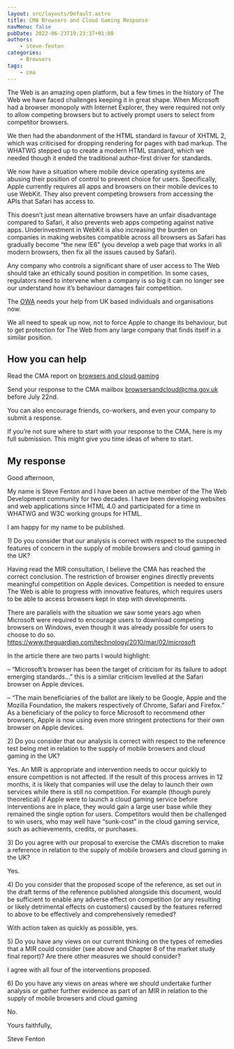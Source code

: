```yaml
---
layout: src/layouts/Default.astro
title: CMA Browsers and Cloud Gaming Response
navMenu: false
pubDate: 2022-06-23T19:23:37+01:00
authors:
    - steve-fenton
categories:
    - Browsers
tags:
    - cma
---
```


The Web is an amazing open platform, but a few times in the history of The Web we have faced challenges keeping it in great shape. When Microsoft had a browser monopoly with Internet Explorer, they were required not only to allow competing browsers but to actively prompt users to select from competitor browsers.

We then had the abandonment of the HTML standard in favour of XHTML 2, which was criticised for dropping rendering for pages with bad markup. The WHATWG stepped up to create a modern HTML standard, which we needed though it ended the traditional author-first driver for standards.

We now have a situation where mobile device operating systems are abusing their position of control to prevent choice for users. Specifically, Apple currently requires all apps and browsers on their mobile devices to use WebKit. They also prevent competing browsers from accessing the APIs that Safari has access to.

This doesn’t just mean alternative browsers have an unfair disadvantage compared to Safari, it also prevents web apps competing against native apps. Underinvestment in WebKit is also increasing the burden on companies in making websites compatible across all browsers as Safari has gradually become “the new IE6” (you develop a web page that works in all modern browsers, then fix all the issues caused by Safari).

Any company who controls a significant share of user access to The Web should take an ethically sound position in competition. In some cases, regulators need to intervene when a company is so big it can no longer see our understand how it’s behaviour damages fair competition.

The [OWA](https://open-web-advocacy.org/) needs your help from UK based individuals and organisations now.

We all need to speak up now, not to force Apple to change its behaviour, but to get protection for The Web from any large company that finds itself in a similar position.

## How you can help

Read the CMA report on [browsers and cloud gaming](https://www.gov.uk/cma-cases/mobile-browsers-and-cloud-gaming)

Send your response to the CMA mailbox <browsersandcloud@cma.gov.uk> before July 22nd.

You can also encourage friends, co-workers, and even your company to submit a response.

If you’re not sure where to start with your response to the CMA, here is my full submission. This might give you time ideas of where to start.

## My response

Good afternoon,

My name is Steve Fenton and I have been an active member of the The Web Development community for two decades. I have been developing websites and web applications since HTML 4.0 and participated for a time in WHATWG and W3C working groups for HTML.

I am happy for my name to be published.

1\) Do you consider that our analysis is correct with respect to the suspected features of concern in the supply of mobile browsers and cloud gaming in the UK?

Having read the MIR consultation, I believe the CMA has reached the correct conclusion. The restriction of browser engines directly prevents meaningful competition on Apple devices. Competition is needed to ensure The Web is able to progress with innovative features, which requires users to be able to access browsers kept in step with developments.

There are parallels with the situation we saw some years ago when Microsoft were required to encourage users to download competing browsers on Windows, even though it was already possible for users to choose to do so. https://www.theguardian.com/technology/2010/mar/02/microsoft

In the article there are two parts I would highlight:

 – “Microsoft’s browser has been the target of criticism for its failure to adopt emerging standards…” this is a similar criticism levelled at the Safari browser on Apple devices.

 – “The main beneficiaries of the ballot are likely to be Google, Apple and the Mozilla Foundation, the makers respectively of Chrome, Safari and Firefox.” As a beneficiary of the policy to force Microsoft to recommend other browsers, Apple is now using even more stringent protections for their own browser on Apple devices.

2\) Do you consider that our analysis is correct with respect to the reference test being met in relation to the supply of mobile browsers and cloud gaming in the UK?

Yes. An MIR is appropriate and intervention needs to occur quickly to ensure competition is not affected. If the result of this process arrives in 12 months, it is likely that companies will use the delay to launch their own services while there is still no competition. For example (though purely theoretical) if Apple were to launch a cloud gaming service before interventions are in place, they would gain a large user base while they remained the single option for users. Competitors would then be challenged to win users, who may well have “sunk-cost” in the cloud gaming service, such as achievements, credits, or purchases.

3\) Do you agree with our proposal to exercise the CMA’s discretion to make a reference in relation to the supply of mobile browsers and cloud gaming in the UK?

Yes.

4\) Do you consider that the proposed scope of the reference, as set out in the draft terms of the reference published alongside this document, would be sufficient to enable any adverse effect on competition (or any resulting or likely detrimental effects on customers) caused by the features referred to above to be effectively and comprehensively remedied?

With action taken as quickly as possible, yes.

5\) Do you have any views on our current thinking on the types of remedies that a MIR could consider (see above and Chapter 8 of the market study final report)? Are there other measures we should consider?

I agree with all four of the interventions proposed.

6\) Do you have any views on areas where we should undertake further analysis or gather further evidence as part of an MIR in relation to the supply of mobile browsers and cloud gaming

No.

Yours faithfully,

Steve Fenton